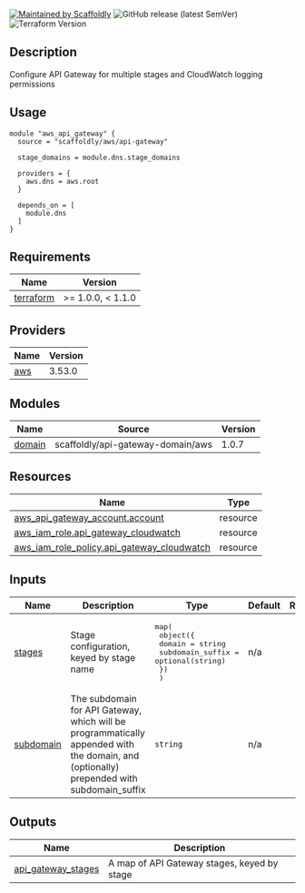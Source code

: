 [![Maintained by Scaffoldly](https://img.shields.io/badge/maintained%20by-scaffoldly-blueviolet)](https://github.com/scaffoldly)
![GitHub release (latest SemVer)](https://img.shields.io/github/v/release/scaffoldly/terraform-aws-api-gateway)
![Terraform Version](https://img.shields.io/badge/tf-%3E%3D0.15.0-blue.svg)

## Description

Configure API Gateway for multiple stages and CloudWatch logging permissions

## Usage

```hcl
module "aws_api_gateway" {
  source = "scaffoldly/aws/api-gateway"

  stage_domains = module.dns.stage_domains

  providers = {
    aws.dns = aws.root
  }

  depends_on = [
    module.dns
  ]
}
```

<!-- BEGIN_TF_DOCS -->
## Requirements

| Name | Version |
|------|---------|
| <a name="requirement_terraform"></a> [terraform](#requirement\_terraform) | >= 1.0.0, < 1.1.0 |

## Providers

| Name | Version |
|------|---------|
| <a name="provider_aws"></a> [aws](#provider\_aws) | 3.53.0 |

## Modules

| Name | Source | Version |
|------|--------|---------|
| <a name="module_domain"></a> [domain](#module\_domain) | scaffoldly/api-gateway-domain/aws | 1.0.7 |

## Resources

| Name | Type |
|------|------|
| [aws_api_gateway_account.account](https://registry.terraform.io/providers/hashicorp/aws/latest/docs/resources/api_gateway_account) | resource |
| [aws_iam_role.api_gateway_cloudwatch](https://registry.terraform.io/providers/hashicorp/aws/latest/docs/resources/iam_role) | resource |
| [aws_iam_role_policy.api_gateway_cloudwatch](https://registry.terraform.io/providers/hashicorp/aws/latest/docs/resources/iam_role_policy) | resource |

## Inputs

| Name | Description | Type | Default | Required |
|------|-------------|------|---------|:--------:|
| <a name="input_stages"></a> [stages](#input\_stages) | Stage configuration, keyed by stage name | <pre>map(<br>    object({<br>      domain           = string<br>      subdomain_suffix = optional(string)<br>    })<br>  )</pre> | n/a | yes |
| <a name="input_subdomain"></a> [subdomain](#input\_subdomain) | The subdomain for API Gateway, which will be programmatically appended with the domain, and (optionally) prepended with subdomain\_suffix | `string` | n/a | yes |

## Outputs

| Name | Description |
|------|-------------|
| <a name="output_api_gateway_stages"></a> [api\_gateway\_stages](#output\_api\_gateway\_stages) | A map of API Gateway stages, keyed by stage |
<!-- END_TF_DOCS -->
